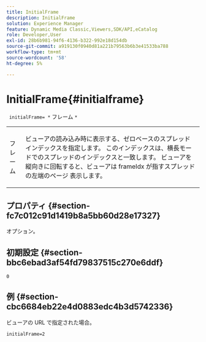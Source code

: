 ```yaml
---
title: InitialFrame
description: InitialFrame
solution: Experience Manager
feature: Dynamic Media Classic,Viewers,SDK/API,eCatalog
role: Developer,User
exl-id: 28b6b981-94f6-4136-b322-992e18d154db
source-git-commit: a919130f0940d81a221b79563b6b3e41533ba788
workflow-type: tm+mt
source-wordcount: '58'
ht-degree: 5%

---
```


# InitialFrame{#initialframe}

` initialFrame= *` フレーム `*`

<table id="table_06B5F795889E402FB6BCEA4D882E1422"> 
 <tbody> 
  <tr> 
   <td colname="col1"> <p> <span class="codeph"><span class="varname"> フレーム </span></span> </p> </td> 
   <td colname="col2"> <p> ビューアの読み込み時に表示する、ゼロベースのスプレッド インデックスを指定します。 このインデックスは、横長モードでのスプレッドのインデックスと一致します。 ビューアを縦向きに回転すると、ビューアは frameIdx<span class="codeph"> が指すスプレッドの左端のページ </span> 表示します。 </p> </td> 
  </tr> 
 </tbody> 
</table>

## プロパティ {#section-fc7c012c91d1419b8a5bb60d28e17327}

オプション。

## 初期設定 {#section-bbc6ebad3af54fd79837515c270e6ddf}

`0`

## 例 {#section-cbc6684eb22e4d0883edc4b3d5742336}

ビューアの URL で指定された場合。

```
initialFrame=2
```
